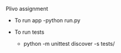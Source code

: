 
Plivo assignment

- To run app 
  -python run.py

- To run tests
  - python -m unittest discover -s tests/

